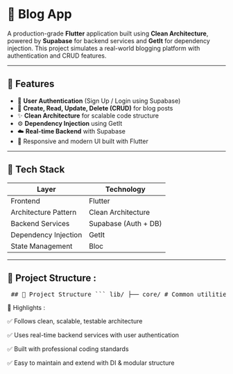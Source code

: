 # 📝 Blog App

A production-grade **Flutter** application built using **Clean Architecture**, powered by **Supabase** for backend services and **GetIt** for dependency injection. This project simulates a real-world blogging platform with authentication and CRUD features.

---

## 🚀 Features

- 🔐 **User Authentication** (Sign Up / Login using Supabase)
- 📝 **Create, Read, Update, Delete (CRUD)** for blog posts
- ✨ **Clean Architecture** for scalable code structure
- ⚙️ **Dependency Injection** using GetIt
- ☁️ **Real-time Backend** with Supabase
- 📱 Responsive and modern UI built with Flutter

---

## 🧱 Tech Stack


| Layer                 | Technology       |
|-----------------------|------------------|
| Frontend              | Flutter          |
| Architecture Pattern  | Clean Architecture |
| Backend Services      | Supabase (Auth + DB) |
| Dependency Injection  | GetIt            |
| State Management      | Bloc |

---

## 📂 Project Structure :

<pre> ## 📂 Project Structure ``` lib/ ├── core/ # Common utilities and constants ├── features/ # Feature modules (auth, blog) │ ├── auth/ # Authentication logic │ │ ├── domain/ # Entities & repositories (abstract) │ │ ├── data/ # Models and Supabase auth datasource │ │ └── presentation/ # Screens and UI widgets (login/signup) │ ├── blog/ # Blog feature (title + content CRUD) │ │ ├── domain/ # Blog entity and repository contract │ │ ├── data/ # Blog model and Supabase integration │ │ └── presentation/ # Blog UI (create/edit/list) ├── di/ # Dependency Injection setup (GetIt) └── main.dart # App entry point ``` </pre>

📌 Highlights :

✅ Follows clean, scalable, testable architecture

✅ Uses real-time backend services with user authentication

✅ Built with professional coding standards

✅ Easy to maintain and extend with DI & modular structure


